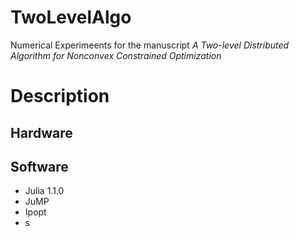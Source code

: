 # TwoLevelAlgo
Numerical Experimeents for the manuscript <em>A Two-level Distributed Algorithm for Nonconvex Constrained Optimization</em>

# Description

## Hardware

## Software
* Julia 1.1.0
* JuMP
* Ipopt
* s
